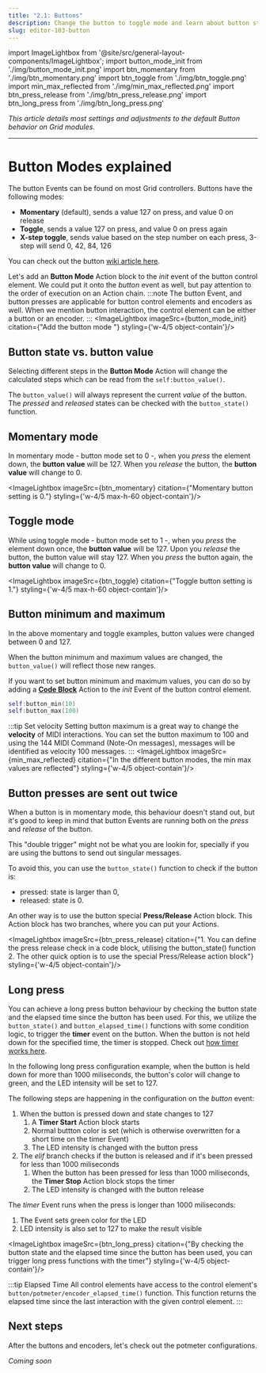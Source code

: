```yaml
---
title: "2.1: Buttons"
description: Change the button to toggle mode and learn about button states.
slug: editor-103-button
---
```


import ImageLightbox from '@site/src/general-layout-components/ImageLightbox';
import button_mode_init from './img/button_mode_init.png'
import btn_momentary from './img/btn_momentary.png'
import btn_toggle from './img/btn_toggle.png'
import min_max_reflected from './img/min_max_reflected.png'
import btn_press_release from './img/btn_press_release.png'
import btn_long_press from './img/btn_long_press.png'

*This article details most settings and adjustments to the default Button behavior on Grid modules.*

---

# Button Modes explained

The button Events can be found on most Grid controllers. Buttons have the following modes:
- **Momentary** (default), sends a value 127 on press, and value 0 on release
- **Toggle**, sends a value 127 on press, and value 0 on press again
- **X-step toggle**, sends value based on the step number on each press, 3-step will send 0, 42, 84, 126

You can check out the button [wiki article here](/wiki/actions/element-settings/button-mode).

Let's add an **Button Mode** Action block to the *init* event of the button control element. We could put it onto the *button* event as well, but pay attention to the order of execution on an Action chain. 
:::note 
The button Event, and button presses are applicable for button control elements and encoders as well. When we mention button interaction, the control element can be either a button or an encoder.
:::
<ImageLightbox imageSrc={button_mode_init} citation={"Add the button mode "} styling={'w-4/5 object-contain'}/>

## Button state vs. button value

Selecting different steps in the **Button Mode** Action will change the calculated steps which can be read from the `self:button_value()`.

The `button_value()` will always represent the current *value* of the button. The *pressed* and *released* states can be checked with the `button_state()` function.

## Momentary mode

In momentary mode - button mode set to 0 -, when you *press* the element down, the **button value** will be 127. When you *release* the button, the **button value** will change to 0.

<ImageLightbox imageSrc={btn_momentary} citation={"Momentary button setting is 0."} styling={'w-4/5 max-h-60 object-contain'}/>

## Toggle mode

While using toggle mode - button mode set to 1 -, when you *press* the element down once, the **button value** will be 127. Upon you *release* the button, the button value will stay 127. When you *press* the button again, the **button value** will change to 0.

<ImageLightbox imageSrc={btn_toggle} citation={"Toggle button setting is 1."} styling={'w-4/5 max-h-60 object-contain'}/>

## Button minimum and maximum

In the above momentary and toggle examples, button values were changed between 0 and 127.

When the button minimum and maximum values are changed, the `button_value()` will reflect those new ranges.

If you want to set button minimum and maximum values, you can do so by adding a [**Code Block**](/wiki/actions/code/code-block) Action to the *init* Event of the button control element.

```lua
self:button_min(10)
self:button_max(100)
```

:::tip Set velocity
Setting button maximum is a great way to change the **velocity** of MIDI interactions. You can set the button maximum to 100 and using the 144 MIDI Command (Note-On messages), messages will be identified as velocity 100 messages.
:::
<ImageLightbox imageSrc={min_max_reflected} citation={"In the different button modes, the min max values are reflected"} styling={'w-4/5 object-contain'}/>

## Button presses are sent out twice

When a button is in momentary mode, this behaviour doesn't stand out, but it's good to keep in mind that button Events are running both on the *press* and *release* of the button.

This "double trigger" might not be what you are lookin for, specially if you are using the buttons to send out singular messages.

To avoid this, you can use the `button_state()` function to check if the button is:
- pressed: state is larger than 0,
- released: state is 0.

An other way is to use the button special **Press/Release** Action block. This Action block has two branches, where you can put your Actions.

<ImageLightbox imageSrc={btn_press_release} citation={"1. You can define the press release check in a code block, utilising the button_state() function<br/>2. The other quick option is to use the special Press/Release action block"} styling={'w-4/5 object-contain'}/>

## Long press

You can achieve a long press button behaviour by checking the button state and the elapsed time since the button has been used. For this, we utilize the `button_state()` and `button_elapsed_time()` functions with some condition logic, to trigger the **timer** event on the button. When the button is not held down for the specified time, the timer is stopped. Check out [how timer works here](/wiki/events/ui-events/timer-event).

In the following long press configuration example, when the button is held down for more than 1000 miliseconds, the button's color will change to green, and the LED intensity will be set to 127.

The following steps are happening in the configuration on the *button* event:
1. When the button is pressed down and state changes to 127
    1. A **Timer Start** Action block starts
    2. Normal buttton color is set (which is otherwise overwritten for a short time on the timer Event)
    3. The LED intensity is changed with the button press
2. The *elif* branch checks if the button is released and if it's been pressed for less than 1000 miliseconds
    1. When the button has been pressed for less than 1000 miliseconds, the **Timer Stop** Action block stops the timer
    2. The LED intensity is changed with the button release

The *timer* Event runs when the press is longer than 1000 miliseconds: 
1. The Event sets green color for the LED
2. LED intensity is also set to 127 to make the result visible

<ImageLightbox imageSrc={btn_long_press} citation={"By checking the button state and the elapsed time since the button has been used, you can trigger long press functions with the timer"} styling={'w-4/5 object-contain'}/>

:::tip Elapsed Time
All control elements have access to the control element's `button/potmeter/encoder_elapsed_time()` function. This function returns the elapsed time since the last interaction with the given control element.
:::

## Next steps

After the buttons and encoders, let's check out the potmeter configurations.

*Coming soon*
